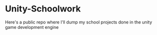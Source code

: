 # Unity-Schoolwork
Here's a public repo where I'll dump my school projects done in the unity game development engine

